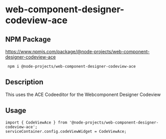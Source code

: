 # web-component-designer-codeview-ace

## NPM Package

https://www.npmjs.com/package/@node-projects/web-component-designer-codeview-ace

     npm i @node-projects/web-component-designer-codeview-ace

## Description

This uses the ACE Codeeditor for the Webcomponent Designer Codeview

## Usage

    import { CodeViewAce } from '@node-projects/web-component-designer-codeview-ace';
    serviceContainer.config.codeViewWidget = CodeViewAce;